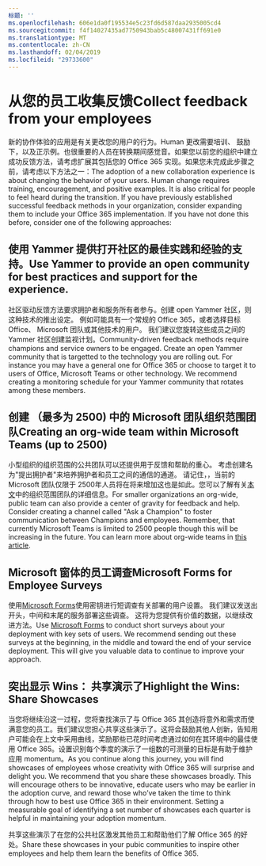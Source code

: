 ```yaml
---
标题: ''
ms.openlocfilehash: 606e1da0f195534e5c23fd6d587daa2935005cd4
ms.sourcegitcommit: f4f14027435ad7750943bab5c48007431ff691e0
ms.translationtype: MT
ms.contentlocale: zh-CN
ms.lasthandoff: 02/04/2019
ms.locfileid: "29733600"
---
```

# <a name="collect-feedback-from-your-employees"></a><span data-ttu-id="dccdd-102">从您的员工收集反馈</span><span class="sxs-lookup"><span data-stu-id="dccdd-102">Collect feedback from your employees</span></span>

<span data-ttu-id="dccdd-p101">新的协作体验的应用是有关更改您的用户的行为。Human 更改需要培训、 鼓励下，以及正示例。也很重要的人员在转换期间感觉音。如果您以前您的组织中建立成功反馈方法，请考虑扩展其包括您的 Office 365 实现。如果您未完成此步骤之前，请考虑以下方法之一：</span><span class="sxs-lookup"><span data-stu-id="dccdd-p101">The adoption of a new collaboration experience is about changing the behavior of your users. Human change requires training, encouragement, and positive examples. It is also critical for people to feel heard during the transition. If you have previously established successful feedback methods in your organization, consider expanding them to include your Office 365 implementation. If you have not done this before, consider one of the following approaches:</span></span>

## <a name="use-yammer-to-provide-an-open-community-for-best-practices-and-support-for-the-experience"></a><span data-ttu-id="dccdd-108">使用 Yammer 提供打开社区的最佳实践和经验的支持。</span><span class="sxs-lookup"><span data-stu-id="dccdd-108">Use Yammer to provide an open community for best practices and support for the experience.</span></span>
<span data-ttu-id="dccdd-p102">社区驱动反馈方法要求拥护者和服务所有者参与。创建 open Yammer 社区，则这种技术的推出设定。 例如可能具有一个常规的 Office 365，或者选择目标 Office、 Microsoft 团队或其他技术的用户。 我们建议您旋转这些成员之间的 Yammer 社区创建监视计划。</span><span class="sxs-lookup"><span data-stu-id="dccdd-p102">Community-driven feedback methods require champions and service owners to be engaged. Create an open Yammer community that is targetted to the technology you are rolling out.  For instance you may have a general one for Office 365 or choose to target it to users of Office, Microsoft Teams or other technology.  We recommend creating a monitoring schedule for your Yammer community that rotates among these members.</span></span> 

## <a name="creating-an-org-wide-team-within-microsoft-teams-up-to-2500"></a><span data-ttu-id="dccdd-112">创建 （最多为 2500) 中的 Microsoft 团队组织范围团队</span><span class="sxs-lookup"><span data-stu-id="dccdd-112">Creating an org-wide team within Microsoft Teams (up to 2500)</span></span>
<span data-ttu-id="dccdd-p103">小型组织的组织范围的公共团队可以还提供用于反馈和帮助的重心。 考虑创建名为"提出拥护者"来培养拥护者和员工之间的通信的通道。 请记住，，当前的 Microsoft 团队仅限于 2500年人员将在将来增加这也是如此。您可以了解有关[本文](https://docs.microsoft.com/en-us/microsoftteams/create-an-org-wide-team)中的组织范围团队的详细信息。</span><span class="sxs-lookup"><span data-stu-id="dccdd-p103">For smaller organizations an org-wide, public team can also provide a center of gravity for feedback and help.  Consider creating a channel called "Ask a Champion" to foster communication between Champions and employees.  Remember, that currently Microsoft Teams is limited to 2500 people though this will be increasing in the future. You can learn more about org-wide teams in [this article](https://docs.microsoft.com/en-us/microsoftteams/create-an-org-wide-team).</span></span> 

## <a name="microsoft-forms-for-employee-surveys"></a><span data-ttu-id="dccdd-117">Microsoft 窗体的员工调查</span><span class="sxs-lookup"><span data-stu-id="dccdd-117">Microsoft Forms for Employee Surveys</span></span>

<span data-ttu-id="dccdd-p104">使用[Microsoft Forms](https://support.office.com/en-us/forms)使用密钥进行短调查有关部署的用户设置。 我们建议发送出开头，中间和末尾的服务部署这些调查。 这将为您提供有价值的数据，以继续改进方法。</span><span class="sxs-lookup"><span data-stu-id="dccdd-p104">Use [Microsoft Forms](https://support.office.com/en-us/forms) to conduct short surveys about your deployment with key sets of users.  We recommend sending out these surveys at the beginning, in the middle and toward the end of your service deployment.  This will give you valuable data to continue to improve your approach.</span></span>  

## <a name="highlight-the-wins-share-showcases"></a><span data-ttu-id="dccdd-121">突出显示 Wins： 共享演示了</span><span class="sxs-lookup"><span data-stu-id="dccdd-121">Highlight the Wins: Share Showcases</span></span>
<span data-ttu-id="dccdd-p105">当您将继续沿这一过程，您将查找演示了与 Office 365 其创造将意外和需求而使满意您的员工。我们建议您担心共享这些演示了。这将会鼓励其他人创新，告知用户可能会在上文中采用曲线，奖励那些已花时间考虑通过如何在其环境中的最佳使用 Office 365。设置识别每个季度的演示了一组数的可测量的目标是有助于维护应用 momentum。</span><span class="sxs-lookup"><span data-stu-id="dccdd-p105">As you continue along this journey, you will find showcases of employees whose creativity with Office 365 will surprise and delight you. We recommend that you share these showcases broadly. This will encourage others to be innovative, educate users who may be earlier in the adoption curve, and reward those who’ve taken the time to think through how to best use Office 365 in their environment. Setting a measurable goal of identifying a set number of showcases each quarter is helpful in maintaining your adoption momentum.</span></span>

<span data-ttu-id="dccdd-126">共享这些演示了在您的公共社区激发其他员工和帮助他们了解 Office 365 的好处。</span><span class="sxs-lookup"><span data-stu-id="dccdd-126">Share these showcases in your pubic communities to inspire other employees and help them learn the benefits of Office 365.</span></span>  